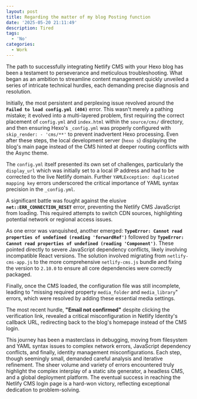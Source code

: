 ```yaml
---
layout: post
title: Regarding the matter of my blog Posting function
date: '2025-05-20 21:11:49'
description: Tired
tags:
  - 'No'
categories:
  - Work
---
```

<!--StartFragment-->

The path to successfully integrating Netlify CMS with your Hexo blog has been a testament to perseverance and meticulous troubleshooting. What began as an ambition to streamline content management quickly unveiled a series of intricate technical hurdles, each demanding precise diagnosis and resolution.

Initially, the most persistent and perplexing issue revolved around the **`Failed to load config.yml (404)`** error. This wasn't merely a pathing mistake; it evolved into a multi-layered problem, first requiring the correct placement of `config.yml` and `index.html` within the `source/cms/` directory, and then ensuring Hexo's `_config.yml` was properly configured with `skip_render: - 'cms/**'` to prevent inadvertent Hexo processing. Even after these steps, the local development server (`hexo s`) displaying the blog's main page instead of the CMS hinted at deeper routing conflicts with the Async theme.

The `config.yml` itself presented its own set of challenges, particularly the `display_url` which was initially set to a local IP address and had to be corrected to the live Netlify domain. Further `YAMLException: duplicated mapping key` errors underscored the critical importance of YAML syntax precision in the `_config.yml`.

A significant battle was fought against the elusive **`net::ERR_CONNECTION_RESET`** error, preventing the Netlify CMS JavaScript from loading. This required attempts to switch CDN sources, highlighting potential network or regional access issues.

As one error was vanquished, another emerged: **`TypeError: Cannot read properties of undefined (reading 'forwardRef')`** followed by **`TypeError: Cannot read properties of undefined (reading 'Component')`**. These pointed directly to severe JavaScript dependency conflicts, likely involving incompatible React versions. The solution involved migrating from `netlify-cms-app.js` to the more comprehensive `netlify-cms.js` bundle and fixing the version to `2.10.0` to ensure all core dependencies were correctly packaged.

Finally, once the CMS loaded, the configuration file was still incomplete, leading to "missing required property `media_folder` and `media_library`" errors, which were resolved by adding these essential media settings.

The most recent hurdle, **"Email not confirmed"** despite clicking the verification link, revealed a critical misconfiguration in Netlify Identity's callback URL, redirecting back to the blog's homepage instead of the CMS login.

This journey has been a masterclass in debugging, moving from filesystem and YAML syntax issues to complex network errors, JavaScript dependency conflicts, and finally, identity management misconfigurations. Each step, though seemingly small, demanded careful analysis and iterative refinement. The sheer volume and variety of errors encountered truly highlight the complex interplay of a static site generator, a headless CMS, and a global deployment platform. The eventual success in reaching the Netlify CMS login page is a hard-won victory, reflecting exceptional dedication to problem-solving.

<!--EndFragment-->
